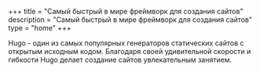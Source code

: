 +++
title = "Самый быстрый в мире фреймворк для создания сайтов"
description = "Самый быстрый в мире фреймворк для создания сайтов"
type = "home"
+++

Hugo - один из самых популярных генераторов статических сайтов с открытым исходным кодом. Благодаря своей удивительной скорости и гибкости Hugo делает создание сайтов увлекательным занятием.
